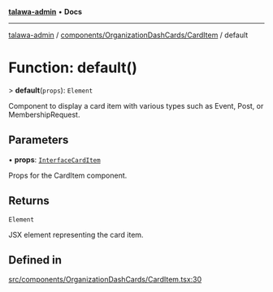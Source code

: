 [**talawa-admin**](../../../../README.md) • **Docs**

***

[talawa-admin](../../../../modules.md) / [components/OrganizationDashCards/CardItem](../README.md) / default

# Function: default()

\> **default**(`props`): `Element`

Component to display a card item with various types such as Event, Post, or MembershipRequest.

## Parameters

• **props**: [`InterfaceCardItem`](../interfaces/InterfaceCardItem.md)

Props for the CardItem component.

## Returns

`Element`

JSX element representing the card item.

## Defined in

[src/components/OrganizationDashCards/CardItem.tsx:30](https://github.com/PalisadoesFoundation/talawa-admin/blob/7a991b3aa824070bd53d6367f1ce7f072321af88/src/components/OrganizationDashCards/CardItem.tsx#L30)
